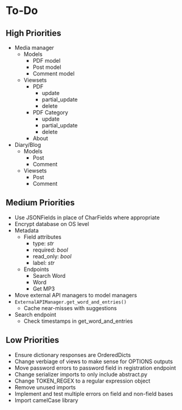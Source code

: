 # To-Do

## High Priorities

- Media manager
  - Models
    - PDF model
    - Post model
    - Comment model
  - Viewsets
    - PDF
      - update
      - partial_update
      - delete
    - PDF Category
      - update
      - partial_update
      - delete
    - About
- Diary/Blog
  - Models
    - Post
    - Comment
  - Viewsets
    - Post
    - Comment

## Medium Priorities

- Use JSONFields in place of CharFields where appropriate
- Encrypt database on OS level
- Metadata
  - Field attributes
    - type: _str_
    - required: _bool_
    - read\_only: _bool_
    - label: _str_
  - Endpoints
    - Search Word
    - Word
    - Get MP3
- Move external API managers to model managers
- `ExternalAPIManager.get_word_and_entries()`
  - Cache near-misses with suggestions
- Search endpoint
  - Check timestamps in get_word_and_entries

## Low Priorities

- Ensure dictionary responses are OrderedDicts
- Change verbiage of views to make sense for OPTIONS outputs
- Move password errors to password field in registration endpoint
- Change serializer imports to only include abstract.py
- Change TOKEN_REGEX to a regular expression object
- Remove unused imports
- Implement and test multiple errors on field and non-field bases
- Import camelCase library
